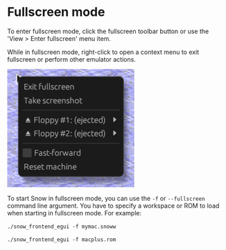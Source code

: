 # Fullscreen mode

To enter fullscreen mode, click the <span class="material-symbols-rounded">fullscreen</span>
toolbar button or use the 'View > Enter fullscreen' menu item.

While in fullscreen mode, right-click to open a context menu to exit fullscreen
or perform other emulator actions.

![Fullscreen context menu](../images/fs_context.png)

To start Snow in fullscreen mode, you can use the `-f` or `--fullscreen`
command line argument. You have to specify a workspace or ROM to load
when starting in fullscreen mode. For example:

```
./snow_frontend_egui -f mymac.snoww
```
```
./snow_frontend_egui -f macplus.rom
```
